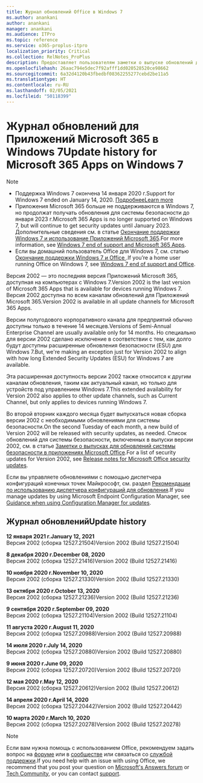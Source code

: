 ```yaml
---
title: Журнал обновлений Office в Windows 7
ms.author: anankani
author: anankani
manager: anankani
ms.audience: ITPro
ms.topic: reference
ms.service: o365-proplus-itpro
localization_priority: Critical
ms.collection: RelNotes_ProPlus
description: Предоставляет пользователям заметки о выпуске обновлений для Приложений Microsoft 365 в Windows 7
ms.openlocfilehash: 26aac794e5dec7f92afff1dd020528520ce98662
ms.sourcegitcommit: 6a32d4120b43fbedbf08362255277cebd2be11a5
ms.translationtype: HT
ms.contentlocale: ru-RU
ms.lasthandoff: 02/05/2021
ms.locfileid: "50118399"
---
```

# <a name="update-history-for-microsoft-365-apps-on-windows-7"></a><span data-ttu-id="3998c-103">Журнал обновлений для Приложений Microsoft 365 в Windows 7</span><span class="sxs-lookup"><span data-stu-id="3998c-103">Update history for Microsoft 365 Apps on Windows 7</span></span> 

 > [!NOTE]
>
>- <span data-ttu-id="3998c-104">Поддержка Windows 7 окончена 14 января 2020 г.</span><span class="sxs-lookup"><span data-stu-id="3998c-104">Support for Windows 7 ended on January 14, 2020.</span></span> [<span data-ttu-id="3998c-105">Подробнее</span><span class="sxs-lookup"><span data-stu-id="3998c-105">Learn more</span></span>](https://www.microsoft.com/microsoft-365/windows/end-of-windows-7-support)
>- <span data-ttu-id="3998c-106">Приложения Microsoft 365 больше не поддерживаются в Windows 7, но продолжат получать обновления для системы безопасности до января 2023 г.</span><span class="sxs-lookup"><span data-stu-id="3998c-106">Microsoft 365 Apps is no longer supported on Windows 7, but will continue to get security updates until January 2023.</span></span> <span data-ttu-id="3998c-107">Дополнительные сведения см. в статье [Окончание поддержки Windows 7 и использование Приложений Microsoft 365](https://docs.microsoft.com/DeployOffice/endofsupport/windows-7-support).</span><span class="sxs-lookup"><span data-stu-id="3998c-107">For more information, see [Windows 7 end of support and Microsoft 365 Apps](https://docs.microsoft.com/DeployOffice/endofsupport/windows-7-support).</span></span>
>- <span data-ttu-id="3998c-108">Если вы домашний пользователь Office для Windows 7, см. статью [Окончание поддержки Windows 7 и Office ](https://support.microsoft.com/office/78f20fab-b57b-44d7-8368-06a8493f3cb9).</span><span class="sxs-lookup"><span data-stu-id="3998c-108">If you’re a home user running Office on Windows 7, see [Windows 7 end of support and Office](https://support.microsoft.com/office/78f20fab-b57b-44d7-8368-06a8493f3cb9).</span></span>

<span data-ttu-id="3998c-109">Версия 2002 — это последняя версия Приложений Microsoft 365, доступная на компьютерах с Windows 7.</span><span class="sxs-lookup"><span data-stu-id="3998c-109">Version 2002 is the last version of Microsoft 365 Apps that is available for devices running Windows 7.</span></span> <span data-ttu-id="3998c-110">Версия 2002 доступна по всем каналам обновлений для Приложений Microsoft 365.</span><span class="sxs-lookup"><span data-stu-id="3998c-110">Version 2002 is available in all update channels for Microsoft 365 Apps.</span></span>

<span data-ttu-id="3998c-111">Версии полугодового корпоративного канала для предприятий обычно доступны только в течение 14 месяцев.</span><span class="sxs-lookup"><span data-stu-id="3998c-111">Versions of Semi-Annual Enterprise Channel are usually available only for 14 months.</span></span> <span data-ttu-id="3998c-112">Но специально для версии 2002 сделано исключение в соответствии с тем, как долго будут доступны расширенные обновления безопасности (ESU) для Windows 7.</span><span class="sxs-lookup"><span data-stu-id="3998c-112">But, we're making an exception just for Version 2002 to align with how long Extended Security Updates (ESU) for Windows 7 are available.</span></span>

<span data-ttu-id="3998c-113">Эта расширенная доступность версии 2002 также относится к другим каналам обновления, таким как актуальный канал, но только для устройств под управлением Windows 7.</span><span class="sxs-lookup"><span data-stu-id="3998c-113">This extended availability for Version 2002 also applies to other update channels, such as Current Channel, but only applies to devices running Windows 7.</span></span>

<span data-ttu-id="3998c-114">Во второй вторник каждого месяца будет выпускаться новая сборка версии 2002 с необходимыми обновлениями для системы безопасности.</span><span class="sxs-lookup"><span data-stu-id="3998c-114">On the second Tuesday of each month, a new build of Version 2002 will be released with security updates, as needed.</span></span> <span data-ttu-id="3998c-115">Список обновлений для системы безопасности, включенных в выпуски версии 2002, см. в статье [Заметки о выпусках для обновлений системы безопасности в приложениях Microsoft Office](microsoft365-apps-security-updates.md).</span><span class="sxs-lookup"><span data-stu-id="3998c-115">For a list of security updates for Version 2002, see [Release notes for Microsoft Office security updates](microsoft365-apps-security-updates.md).</span></span>

<span data-ttu-id="3998c-116">Если вы управляете обновлениями с помощью диспетчера конфигураций конечных точек Майкрософт, см. раздел [Рекомендации по использованию диспетчера конфигураций для обновления](https://docs.microsoft.com/deployoffice/endofsupport/windows-7-support#guidance-when-using-configuration-manager-for-updates).</span><span class="sxs-lookup"><span data-stu-id="3998c-116">If you manage updates by using Microsoft Endpoint Configuration Manager, see [Guidance when using Configuration Manager for updates](https://docs.microsoft.com/deployoffice/endofsupport/windows-7-support#guidance-when-using-configuration-manager-for-updates).</span></span>


## <a name="update-history"></a><span data-ttu-id="3998c-117">Журнал обновлений</span><span class="sxs-lookup"><span data-stu-id="3998c-117">Update history</span></span>

[//]: # (НЕ УДАЛЯТЬ)

<span data-ttu-id="3998c-119">**12 января 2021 г.**</span><span class="sxs-lookup"><span data-stu-id="3998c-119">**January 12, 2021**</span></span><br/>
<span data-ttu-id="3998c-120">Версия 2002 (сборка 12527.21504)</span><span class="sxs-lookup"><span data-stu-id="3998c-120">Version 2002 (Build 12527.21504)</span></span><br/>

<span data-ttu-id="3998c-121">**8 декабря 2020 г.**</span><span class="sxs-lookup"><span data-stu-id="3998c-121">**December 08, 2020**</span></span><br/>
<span data-ttu-id="3998c-122">Версия 2002 (сборка 12527.21416)</span><span class="sxs-lookup"><span data-stu-id="3998c-122">Version 2002 (Build 12527.21416)</span></span><br/>

<span data-ttu-id="3998c-123">**10 ноября 2020 г.**</span><span class="sxs-lookup"><span data-stu-id="3998c-123">**November 10, 2020**</span></span><br/>
<span data-ttu-id="3998c-124">Версия 2002 (сборка 12527.21330)</span><span class="sxs-lookup"><span data-stu-id="3998c-124">Version 2002 (Build 12527.21330)</span></span><br/>

<span data-ttu-id="3998c-125">**13 октября 2020 г.**</span><span class="sxs-lookup"><span data-stu-id="3998c-125">**October 13, 2020**</span></span><br/>
<span data-ttu-id="3998c-126">Версия 2002 (сборка 12527.21236)</span><span class="sxs-lookup"><span data-stu-id="3998c-126">Version 2002 (Build 12527.21236)</span></span><br/>

<span data-ttu-id="3998c-127">**9 сентября 2020 г.**</span><span class="sxs-lookup"><span data-stu-id="3998c-127">**September 09, 2020**</span></span><br/>
<span data-ttu-id="3998c-128">Версия 2002 (сборка 12527.21104)</span><span class="sxs-lookup"><span data-stu-id="3998c-128">Version 2002 (Build 12527.21104)</span></span><br/>

<span data-ttu-id="3998c-129">**11 августа 2020 г.**</span><span class="sxs-lookup"><span data-stu-id="3998c-129">**August 11, 2020**</span></span><br/>
<span data-ttu-id="3998c-130">Версия 2002 (сборка 12527.20988)</span><span class="sxs-lookup"><span data-stu-id="3998c-130">Version 2002 (Build 12527.20988)</span></span><br/>

<span data-ttu-id="3998c-131">**14 июля 2020 г.**</span><span class="sxs-lookup"><span data-stu-id="3998c-131">**July 14, 2020**</span></span><br/>
<span data-ttu-id="3998c-132">Версия 2002 (сборка 12527.20880)</span><span class="sxs-lookup"><span data-stu-id="3998c-132">Version 2002 (Build 12527.20880)</span></span><br/>

<span data-ttu-id="3998c-133">**9 июня 2020 г.**</span><span class="sxs-lookup"><span data-stu-id="3998c-133">**June 09, 2020**</span></span><br/>
<span data-ttu-id="3998c-134">Версия 2002 (сборка 12527.20720)</span><span class="sxs-lookup"><span data-stu-id="3998c-134">Version 2002 (Build 12527.20720)</span></span><br/>

<span data-ttu-id="3998c-135">**12 мая 2020 г.**</span><span class="sxs-lookup"><span data-stu-id="3998c-135">**May 12, 2020**</span></span><br/>
<span data-ttu-id="3998c-136">Версия 2002 (сборка 12527.20612)</span><span class="sxs-lookup"><span data-stu-id="3998c-136">Version 2002 (Build 12527.20612)</span></span><br/>

<span data-ttu-id="3998c-137">**14 апреля 2020 г.**</span><span class="sxs-lookup"><span data-stu-id="3998c-137">**April 14, 2020**</span></span><br/>
<span data-ttu-id="3998c-138">Версия 2002 (сборка 12527.20442)</span><span class="sxs-lookup"><span data-stu-id="3998c-138">Version 2002 (Build 12527.20442)</span></span><br/>

<span data-ttu-id="3998c-139">**10 марта 2020 г.**</span><span class="sxs-lookup"><span data-stu-id="3998c-139">**March 10, 2020**</span></span><br/>
<span data-ttu-id="3998c-140">Версия 2002 (сборка 12527.20278)</span><span class="sxs-lookup"><span data-stu-id="3998c-140">Version 2002 (Build 12527.20278)</span></span><br/>




> [!NOTE]
> <span data-ttu-id="3998c-141">Если вам нужна помощь с использованием Office, рекомендуем задать вопрос на [форуме](https://answers.microsoft.com/) или в [сообществе](https://techcommunity.microsoft.com/) или связаться со [службой поддержки](https://support.microsoft.com/contactus).</span><span class="sxs-lookup"><span data-stu-id="3998c-141">If you need help with an issue with using Office, we recommend that you post your question on [Microsoft's Answers forum](https://answers.microsoft.com/) or [Tech Community](https://techcommunity.microsoft.com/), or you can contact [support](https://support.microsoft.com/contactus).</span></span>
